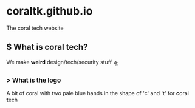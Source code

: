 # coraltk.github.io
The coral tech website

## $ What is coral tech?

We make **weird** design/tech/security stuff 🛸

### > What is the logo

A bit of coral with two pale blue hands in the shape of 'c' and 't' for **c**oral **t**ech
